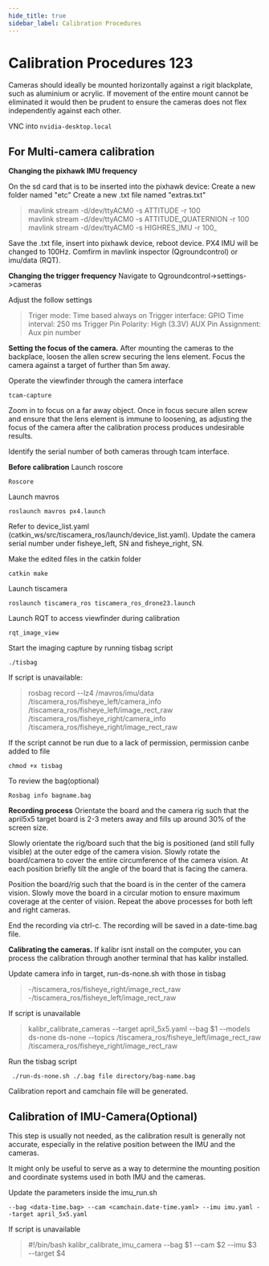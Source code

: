 ```yaml
---
hide_title: true
sidebar_label: Calibration Procedures
---
```


# Calibration Procedures 123

Cameras should ideally be mounted horizontally against a rigit blackplate, such as aluminium or acrylic. If movement of the entire mount cannot be eliminated it would then be prudent to ensure the cameras does not flex independently against each other.

VNC into `nvidia-desktop.local`

## For Multi-camera calibration
**Changing the pixhawk IMU frequency**

On the sd card that is to be inserted into the pixhawk device:
Create a new folder named "etc"
Create a new .txt file named "extras.txt"

> mavlink stream -d/dev/ttyACM0 -s ATTITUDE -r 100   
> mavlink stream -d/dev/ttyACM0 -s ATTITUDE_QUATERNION -r 100  
> mavlink stream -d/dev/ttyACM0 -s HIGHRES_IMU -r 100_

Save the .txt file, insert into pixhawk device, reboot device. PX4 IMU will be changed to 100Hz. Comfirm in mavlink inspector (Qgroundcontrol) or imu/data (RQT).

**Changing the trigger frequency**
Navigate to Qgroundcontrol->settings->cameras

Adjust the follow settings

> Triger mode: Time based always on 
> Trigger interface: GPIO Time
> interval: 250 ms 
> Trigger Pin Polarity: High (3.3V) 
> AUX Pin Assignment: Aux pin number

**Setting the focus of the camera.**
After mounting the cameras to the backplace, loosen the allen screw securing the lens element. Focus the camera against a target of further than 5m away.

Operate the viewfinder through the camera interface

    tcam-capture

Zoom in to focus on a far away object. Once in focus secure allen screw and ensure that the lens element is immune to loosening, as adjusting the focus of the camera after the calibration process produces undesirable results.

Identify the serial number of both cameras through tcam interface. 

**Before calibration**
Launch roscore

    Roscore

Launch mavros

    roslaunch mavros px4.launch

Refer to device_list.yaml (catkin_ws/src/tiscamera_ros/launch/device_list.yaml).
Update the camera serial number under fisheye_left, SN and fisheye_right, SN.

Make the edited files in the catkin folder

    catkin make

Launch tiscamera

    roslaunch tiscamera_ros tiscamera_ros_drone23.launch

 Launch RQT to access viewfinder during calibration

    rqt_image_view

Start the imaging capture by running tisbag script

    ./tisbag
If script is unavailable:

> rosbag record --lz4 /mavros/imu/data 
> /tiscamera_ros/fisheye_left/camera_info  
> /tiscamera_ros/fisheye_left/image_rect_raw  
> /tiscamera_ros/fisheye_right/camera_info  
> /tiscamera_ros/fisheye_right/image_rect_raw

If the script cannot be run due to a lack of permission, permission canbe added to file

    chmod +x tisbag
To review the bag(optional)

    Rosbag info bagname.bag

**Recording process**
Orientate the board and the camera rig such that the april5x5 target board is 2-3 meters away and fills up around 30% of the screen size. 

Slowly orientate the rig/board such that the big is positioned (and still fully visible) at the outer edge of the camera vision. Slowly rotate the board/camera to cover the entire circumference of the camera vision. At each position briefly tilt the angle of the board that is facing the camera.

Position the board/rig such that the board is in the center of the camera vision.  Slowly move the board in a circular motion to ensure maximum coverage at the center of vision. Repeat the above processes for both left and right cameras.

End the recording via ctrl-c.
The recording will be saved in a date-time.bag file.

**Calibrating the cameras.**
If kalibr isnt install on the computer, you can process the calibration through another terminal that has kalibr installed.

Update camera info in target, run-ds-none.sh with those in tisbag

> -/tiscamera_ros/fisheye_right/image_rect_raw
> -/tiscamera_ros/fisheye_left/image_rect_raw

If script is unavailable

> kalibr_calibrate_cameras --target april_5x5.yaml --bag $1 --models
> ds-none ds-none --topics /tiscamera_ros/fisheye_left/image_rect_raw
> /tiscamera_ros/fisheye_right/image_rect_raw
 
 Run the tisbag script

     ./run-ds-none.sh ./.bag file directory/bag-name.bag
     
Calibration report and camchain file will be generated.

## Calibration of IMU-Camera(Optional)
This step is usually not needed, as the calibration result is generally not accurate, especially in the relative position between the IMU and the cameras.

It might only be useful to serve as a way to determine the mounting position and coordinate systems used in both IMU and the cameras.

Update the parameters inside the imu_run.sh
```
--bag <data-time.bag> --cam <camchain.date-time.yaml> --imu imu.yaml --target april_5x5.yaml
```

If script is unavailable

> #!/bin/bash 
> kalibr_calibrate_imu_camera --bag $1 --cam $2 --imu $3 --target $4


